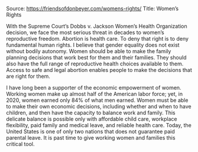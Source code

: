 Source: https://friendsofdonbeyer.com/womens-rights/
Title:  Women’s Rights


With the Supreme Court’s Dobbs v. Jackson Women’s Health Organization decision, we face the most serious threat in decades to women’s reproductive freedom. Abortion is health care. To deny that right is to deny fundamental human rights. I believe that gender equality does not exist without bodily autonomy.  Women should be able to make the family planning decisions that work best for them and their families.  They should also have the full range of reproductive health choices available to them. Access to safe and legal abortion enables people to make the decisions that are right for them.

I have long been a supporter of the economic empowerment of women. Working women make up almost half of the American labor force; yet, in 2020, women earned only 84% of what men earned. Women must be able to make their own economic decisions, including whether and when to have children, and then have the capacity to balance work and family. This delicate balance is possible only with affordable child care, workplace flexibility, paid family and medical leave, and reliable health care. Today, the United States is one of only two nations that does not guarantee paid parental leave. It is past time to give working women and families this critical tool.



###
